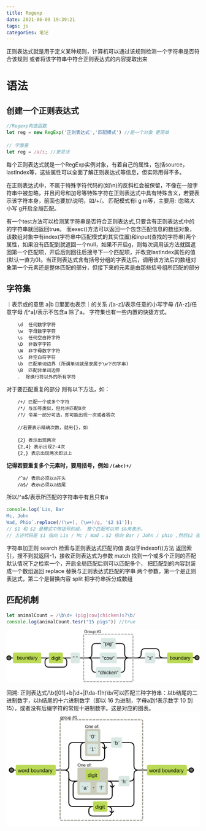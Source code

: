 ```yaml
---
title: Regexp
date: 2021-06-09 19:39:21
tags: js
categories: 笔记
---
```

正则表达式就是用于定义某种规则，计算机可以通过该规则检测一个字符串是否符合该规则
或者将该字符串中符合正则表达式的内容提取出来
<!--more-->

# 语法

## 创建一个正则表达式
```js
//Regexp构造函数
let reg = new RegExp('正则表达式','匹配模式') //是一个对象 更简单

// 字面量
let reg = /a/i; //更灵活
```
每个正则表达式就是一个RegExp实例对象，有着自己的属性，包括source，lastIndex等，这些属性可以全面了解正则表达式等信息，但实际用得不多。

在正则表达式中，不属于特殊字符代码的(如\n)的反斜杠会被保留，不像在一般字符串中被忽略，并且问号和加号等特殊字符在正则表达式中具有特殊含义，若要表示该字符本身，前面也要加\说明，如/\+/。
匹配模式有i g m等，主要用: i忽略大小写 g开启全局匹配。

有一个test方法可以检测某字符串是否符合正则表达式,只要含有正则表达式中的的字符串就回返回true。
而exec()方法可以返回一个包含匹配信息的数组对象，该数组对象中有index(字符串中匹配模式的其实位置)和input(查找的字符串)两个属性，如果没有匹配到就返回一个null，如果不开启g，则每次调用该方法就回返回第一个匹配项，开启后则回往后搜寻下一个匹配项，并改变lastIndex属性的值(默认一直为0)。当正则表达式含有括号分组的字表达后，调用该方法后的数组对象第一个元素还是整体匹配的部分，但接下来的元素是由那些括号组所匹配的部分

## 字符集

｜表示或的意思 a|b  []里面也表示｜的关系  /[a-z]/表示任意的小写字母 /[A-z]/任意字母
/[^a]/表示不包含a 除了a。
字符集也有一些内置的快捷方式。

        \d  任何数字字符
        \w  字母数字字符
        \s  任何空白符字符
        \D  非数字字符
        \W  非字母数字字符
        \S  非空白符字符
        \b  匹配单词边界 (所谓单词就是隶属于\w下的字串)
        \B  匹配非单词边界
        .  除换行符以外的所有字符

对于要匹配重复的部分 则有以下方法，如：

        /+/ 匹配一个或多个字符
        /*/ 与加号类似，但允许匹配0次
        /?/ 令某一部分可选，即可能出现一次或者零次

        //若要表示精确次数，就用{}，如

        {2} 表示出现两次
        {2,4} 表示出现2-4次
        {2,} 表示出现两次即以上

**记得若要重复多个元素时，要用括号，例如 `/(abc)+/`**

        /^a/ 表示必须以a开头
        /a$/ 表示必须以a结尾

所以/^a$/表示所匹配的字符串中有且只有a


```js
console.log(`Lis, Bar
Mc, John
Wad, Phio`.replace(/(\w+), (\w+)/g, '$2 $1'));
// $1 和 $2 是模式中带括号的组。 整个匹配可以用 $&来表示。
// 上述代码是 $1 指向 Lis / Mc / Wad ，$2 指向 Bar / John / phio ,然后$2 指向的匹配代替了$1匹配原有的位置
```

字符串加正则
search 检索与正则表达式匹配的值 类似于indexof()方法 返回索引，搜不到就返回-1，接收正则表达式为参数
match   找到一个或多个正则的匹配  默认情况下之检索一个，开启全局匹配后则可以匹配多个， 把匹配到的内容封装成一个数组返回
replace 替换与正则表达式匹配的字串 两个参数，第一个是正则表达式，第二个是替换内容 
split   把字符串拆分成数组

## 匹配机制
```js
let animalCount = /\b\d+ (pig|cow|chicken)s?\b/
console.log(animalCount.tesr("15 pigs")) //true
```

![01](Regexp/9-1.svg)

回溯:
正则表达式/\b([01]+b|\d+|[\da-f]h)\b/可以匹配三种字符串：以b结尾的二进制数字，以h结尾的十六进制数字（即以 16 为进制，字母a到f表示数字 10 到 15），或者没有后缀字符的常规十进制数字。这是对应的图表。
![02](Regexp/9-2.svg)